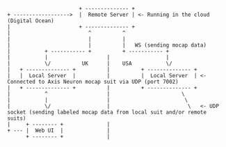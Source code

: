 


                           + -------------- +
    + ------------------>  |  Remote Server | <- Running in the cloud (Digital Ocean)
    |                      + -------------- +
    |                         ^          ^
    |                         |          |
    |                         |          |   WS (sending mocap data)
    |           + ----------- +          + ----------- +
    |           |                   |                  |
    |           \/          UK      |    USA           \/
    |   + -------------- +          |          + -------------- +
    |   |  Local Server  |          |          |  Local Server  | <- Connected to Axis Neuron mocap suit via UDP (port 7002)
    |   + -------------- +          |          + -------------- +
    |           ^                   |                       \
    |           |                   |                        \
    |           \/                  |                         \   <- UDP socket (sending labeled mocap data from local suit and/or remote suits)
    |     + -------- +              |
    + --- |  Web UI  |              |
          + -------- +              |